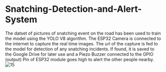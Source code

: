 # Snatching-Detection-and-Alert-System 
The datset of pictures of snatching event on the road has been used to train the model using the YOLO V8 algorithm.
The ESP32 Camera is connected to the internet to capture the real time images. 
The url of the capture is fed to the model for detection of any snatching incidents.
If found, it is saved to the Google Drive for later use and a Piezo Buzzer connected to the GPIO (output) Pin of ESP32 module goes high to alert the other people nearby. 
![15](https://github.com/koyal2002biswas/Snatching-Detection-and-Alert-System/assets/100023229/bb5942cc-c96e-4089-8604-d9d2e23b41da)
